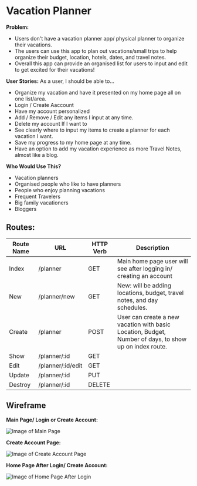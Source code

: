 # Vacation Planner

**Problem:** 
- Users don't have a vacation planner app/ physical planner to organize their vacations.
- The users can use this app to plan out vacations/small trips to help organize their budget, location, hotels, dates, and travel notes.
- Overall this app can provide an organised list for users to input and edit to get excited for their vacations!

**User Stories:**
As a user, I should be able to...
- Organize my vacation and have it presented on my home page all on one list/area.
- Login / Create Aaccount
- Have my account personalized
- Add / Remove / Edit any items I input at any time.
- Delete my account If I want to
- See clearly where to input my items to create a planner for each vacation I want.
- Save my progress to my home page at any time.
- Have an option to add my vacation experience as more Travel Notes, almost like a blog.

**Who Would Use This?** 
- Vacation planners
- Organised people who like to have planners
- People who enjoy planning vacations
- Frequent Travelers
- Big family vacationers
- Bloggers

## Routes:

Route Name | URL | HTTP Verb | Description
---------- | --- | --------- | -----------
Index | /planner | GET | Main home page user will see after logging in/ creating an account
New | /planner/new | GET | New: will be adding locations, budget, travel notes, and day schedules.
Create | /planner | POST | User can create a new vacation with basic Location, Budget, Number of days, to show up on index route.
Show | /planner/:id | GET |
Edit | /planner/:id/edit | GET |
Update | /planner/:id | PUT |
Destroy | /planner/:id | DELETE |

## Wireframe 

**Main Page/ Login or Create Account:**

![Image of Main Page](https://i.imgur.com/EhMAAHB.png)

**Create Account Page:**

![Image of Create Account Page](https://i.imgur.com/6p3LZpi.png)

**Home Page After Login/ Create Account:**

![Image of Home Page After Login](https://i.imgur.com/ThAN6pr.png)
